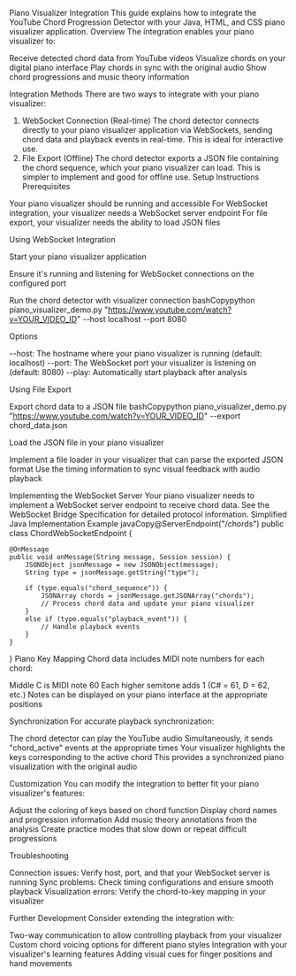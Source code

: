 Piano Visualizer Integration
This guide explains how to integrate the YouTube Chord Progression Detector with your Java, HTML, and CSS piano visualizer application.
Overview
The integration enables your piano visualizer to:

Receive detected chord data from YouTube videos
Visualize chords on your digital piano interface
Play chords in sync with the original audio
Show chord progressions and music theory information

Integration Methods
There are two ways to integrate with your piano visualizer:
1. WebSocket Connection (Real-time)
The chord detector connects directly to your piano visualizer application via WebSockets, sending chord data and playback events in real-time. This is ideal for interactive use.
2. File Export (Offline)
The chord detector exports a JSON file containing the chord sequence, which your piano visualizer can load. This is simpler to implement and good for offline use.
Setup Instructions
Prerequisites

Your piano visualizer should be running and accessible
For WebSocket integration, your visualizer needs a WebSocket server endpoint
For file export, your visualizer needs the ability to load JSON files

Using WebSocket Integration

Start your piano visualizer application

Ensure it's running and listening for WebSocket connections on the configured port


Run the chord detector with visualizer connection
bashCopypython piano_visualizer_demo.py "https://www.youtube.com/watch?v=YOUR_VIDEO_ID" --host localhost --port 8080

Options

--host: The hostname where your piano visualizer is running (default: localhost)
--port: The WebSocket port your visualizer is listening on (default: 8080)
--play: Automatically start playback after analysis



Using File Export

Export chord data to a JSON file
bashCopypython piano_visualizer_demo.py "https://www.youtube.com/watch?v=YOUR_VIDEO_ID" --export chord_data.json

Load the JSON file in your piano visualizer

Implement a file loader in your visualizer that can parse the exported JSON format
Use the timing information to sync visual feedback with audio playback



Implementing the WebSocket Server
Your piano visualizer needs to implement a WebSocket server endpoint to receive chord data. See the WebSocket Bridge Specification for detailed protocol information.
Simplified Java Implementation Example
javaCopy@ServerEndpoint("/chords")
public class ChordWebSocketEndpoint {
    
    @OnMessage
    public void onMessage(String message, Session session) {
        JSONObject jsonMessage = new JSONObject(message);
        String type = jsonMessage.getString("type");
        
        if (type.equals("chord_sequence")) {
            JSONArray chords = jsonMessage.getJSONArray("chords");
            // Process chord data and update your piano visualizer
        }
        else if (type.equals("playback_event")) {
            // Handle playback events
        }
    }
}
Piano Key Mapping
Chord data includes MIDI note numbers for each chord:

Middle C is MIDI note 60
Each higher semitone adds 1 (C# = 61, D = 62, etc.)
Notes can be displayed on your piano interface at the appropriate positions

Synchronization
For accurate playback synchronization:

The chord detector can play the YouTube audio
Simultaneously, it sends "chord_active" events at the appropriate times
Your visualizer highlights the keys corresponding to the active chord
This provides a synchronized piano visualization with the original audio

Customization
You can modify the integration to better fit your piano visualizer's features:

Adjust the coloring of keys based on chord function
Display chord names and progression information
Add music theory annotations from the analysis
Create practice modes that slow down or repeat difficult progressions

Troubleshooting

Connection issues: Verify host, port, and that your WebSocket server is running
Sync problems: Check timing configurations and ensure smooth playback
Visualization errors: Verify the chord-to-key mapping in your visualizer

Further Development
Consider extending the integration with:

Two-way communication to allow controlling playback from your visualizer
Custom chord voicing options for different piano styles
Integration with your visualizer's learning features
Adding visual cues for finger positions and hand movements